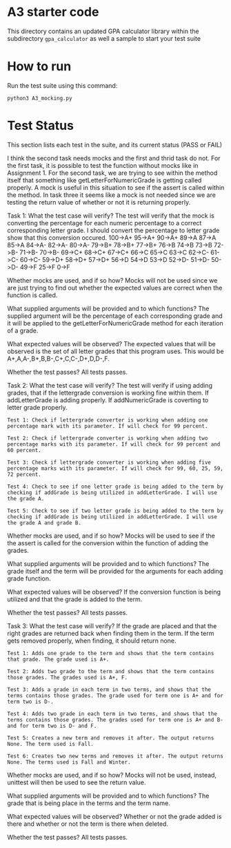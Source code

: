 
# A3 starter code

This directory contains an updated GPA calculator library within the
subdirectory `gpa_calculator` as well a sample to start your test
suite


# How to run

Run the test suite using this command:

	python3 A3_mocking.py


# Test Status

This section lists each test in the suite, and its current status (PASS or FAIL)

I think the second task needs mocks and the first and thrid task do not. For the first task, it is possible to test the function without mocks like in Assignment 1. For the second task, we are trying to see within the method itself that something like getLetterForNumericGrade is getting called properly. A mock is useful in this situation to see if the assert is called
within the method. In task three it seems like a mock is not needed since we are testing the return value of whether or not it is returning properly.

Task 1:
What the test case will verify?
The test will verify that the mock is converting the percentage for each numeric percentage to a correct corresponding letter grade.
I should convert the percentage to letter grade show that this conversion occured.
100->A+
95->A+
90->A+
89->A
87->A
85->A
84->A-
82->A-
80->A-
79->B+
78->B+
77->B+
76->B
74->B
73->B
72->B-
71->B-
70->B-
69->C+
68->C+
67->C+
66->C
65->C
63->C
62->C-
61->C-
60->C-
59->D+
58->D+
57->D+
56->D
54->D
53->D
52->D-
51->D-
50->D-
49->F
25->F
0->F

Whether mocks are used, and if so how?
Mocks will not be used since we are just trying to find out whether the expected values are correct when the function is called.

What supplied arguments will be provided and to which functions?
The supplied argument will be the percentage of each corresponding grade and it will be applied to the getLetterForNumericGrade method for each iteration of a grade.

What expected values will be observed?
The expected values that will be observed is the set of all letter grades that this program uses.
This would be A+,A,A-,B+,B,B-,C+,C,C-,D+,D,D-,F.

Whether the test passes?
All tests passes.

Task 2:
What the test case will verify?
The test will verify if using adding grades, that if the lettergrade conversion is working fine within them.
If addLetterGrade is adding properly.
If addNumericGrade is coverting to letter grade properly.

	Test 1: Check if lettergrade converter is working when adding one percentage mark with its parameter. If will check for 99 percent.

	Test 2: Check if lettergrade converter is working when adding two percentage marks with its parameter. If will check for 99 percent and 60 percent.

	Test 3: Check if lettergrade converter is working when adding five percentage marks with its parameter. If will check for 99, 60, 25, 59, 72 percent.

	Test 4: Check to see if one letter grade is being added to the term by checking if addGrade is being utilized in addLetterGrade. I will use the grade A.

	Test 5: Check to see if two letter grade is being added to the term by checking if addGrade is being utilized in addLetterGrade. I will use the grade A and grade B.

Whether mocks are used, and if so how?
Mocks will be used to see if the the assert is called for the conversion within the function of adding the grades.

What supplied arguments will be provided and to which functions?
The grade itself and the term will be provided for the arguments for each adding grade function.

What expected values will be observed?
If the conversion function is being utilized and that the grade is added to the term.

Whether the test passes?
All tests passes.

Task 3:
What the test case will verify?
If the grade are placed and that the right grades are returned back when finding them in the term.
If the term gets removed properly, when finding, it should return none.

	Test 1: Adds one grade to the term and shows that the term contains that grade. The grade used is A+.

	Test 2: Adds two grade to the term and shows that the term contains those grades. The grades used is A+, F.

	Test 3: Adds a grade in each term in two terms, and shows that the terms contains those grades. The grade used for term one is A+ and for term two is D-. 

	Test 4: Adds two grade in each term in two terms, and shows that the terms contains those grades. The grades used for term one is A+ and B- and for term two is D- and F. 

	Test 5: Creates a new term and removes it after. The output returns None. The term used is Fall.

	Test 6: Creates two new terms and removes it after. The output returns None. The terms used is Fall and Winter.
	
Whether mocks are used, and if so how?
Mocks will not be used, instead, unittest will then be used to see the return value. 

What supplied arguments will be provided and to which functions?
The grade that is being place in the terms and the term name.

What expected values will be observed?
Whether or not the grade added is there and whether or not the term is there when deleted.

Whether the test passes?
All tests passes.